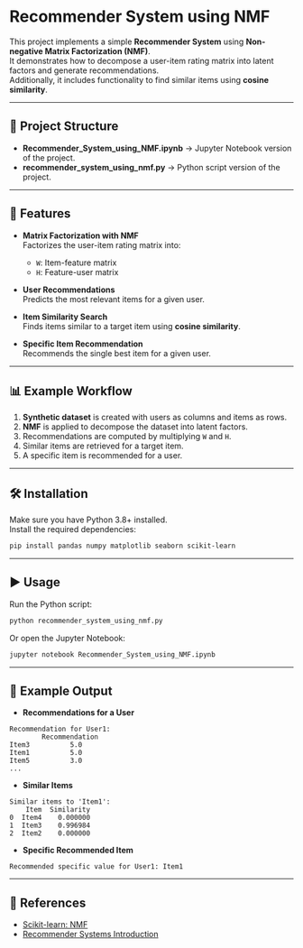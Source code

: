 # Recommender System using NMF

This project implements a simple **Recommender System** using **Non-negative Matrix Factorization (NMF)**.  
It demonstrates how to decompose a user-item rating matrix into latent factors and generate recommendations.  
Additionally, it includes functionality to find similar items using **cosine similarity**.

---

## 📂 Project Structure
- **Recommender_System_using_NMF.ipynb** → Jupyter Notebook version of the project.  
- **recommender_system_using_nmf.py** → Python script version of the project.  

---

## 🚀 Features
- **Matrix Factorization with NMF**  
  Factorizes the user-item rating matrix into:
  - `W`: Item-feature matrix  
  - `H`: Feature-user matrix  

- **User Recommendations**  
  Predicts the most relevant items for a given user.  

- **Item Similarity Search**  
  Finds items similar to a target item using **cosine similarity**.  

- **Specific Item Recommendation**  
  Recommends the single best item for a given user.  

---

## 📊 Example Workflow
1. **Synthetic dataset** is created with users as columns and items as rows.  
2. **NMF** is applied to decompose the dataset into latent factors.  
3. Recommendations are computed by multiplying `W` and `H`.  
4. Similar items are retrieved for a target item.  
5. A specific item is recommended for a user.

---

## 🛠 Installation
Make sure you have Python 3.8+ installed.  
Install the required dependencies:
```bash
pip install pandas numpy matplotlib seaborn scikit-learn
```

---

## ▶️ Usage
Run the Python script:
```bash
python recommender_system_using_nmf.py
```

Or open the Jupyter Notebook:
```bash
jupyter notebook Recommender_System_using_NMF.ipynb
```

---

## 📌 Example Output
- **Recommendations for a User**
```
Recommendation for User1:
        Recommendation
Item3          5.0
Item1          5.0
Item5          3.0
...
```

- **Similar Items**
```
Similar items to 'Item1':
    Item  Similarity
0  Item4    0.000000
1  Item3    0.996984
2  Item2    0.000000
```

- **Specific Recommended Item**
```
Recommended specific value for User1: Item1
```

---

## 📖 References
- [Scikit-learn: NMF](https://scikit-learn.org/stable/modules/generated/sklearn.decomposition.NMF.html)  
- [Recommender Systems Introduction](https://en.wikipedia.org/wiki/Recommender_system)
